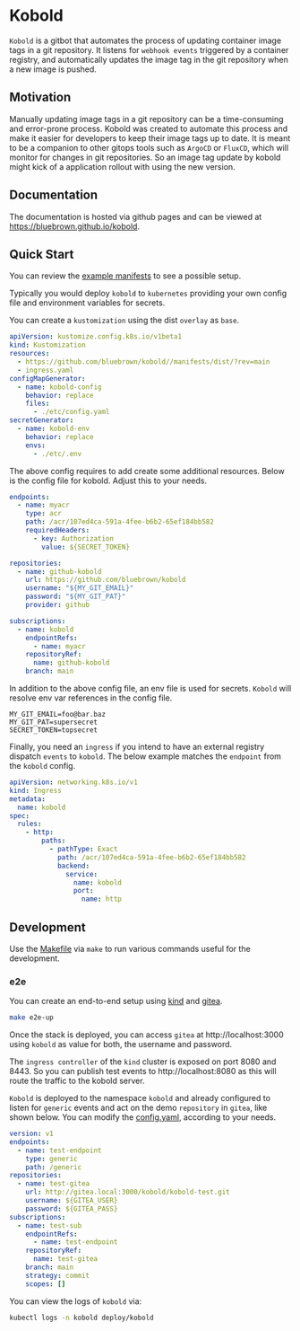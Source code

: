 # Kobold

`Kobold` is a gitbot that automates the process of updating container image tags
in a git repository. It listens for `webhook events` triggered by a container
registry, and automatically updates the image tag in the git repository when a
new image is pushed.

## Motivation

Manually updating image tags in a git repository can be a time-consuming and
error-prone process. Kobold was created to automate this process and make it
easier for developers to keep their image tags up to date. It is meant to be a
companion to other gitops tools such as `ArgoCD` or `FluxCD`, which will monitor
for changes in git repositories. So an image tag update by kobold might kick of
a application rollout with using the new version.

## Documentation

The documentation is hosted via github pages and can be viewed at
<https://bluebrown.github.io/kobold>.

## Quick Start

You can review the [example manifests](./manifests/example/) to see a possible
setup.

Typically you would deploy `kobold` to `kubernetes` providing your own config
file and environment variables for secrets.

You can create a `kustomization` using the dist `overlay` as `base`.

```yaml
apiVersion: kustomize.config.k8s.io/v1beta1
kind: Kustomization
resources:
  - https://github.com/bluebrown/kobold//manifests/dist/?rev=main
  - ingress.yaml
configMapGenerator:
  - name: kobold-config
    behavior: replace
    files:
      - ./etc/config.yaml
secretGenerator:
  - name: kobold-env
    behavior: replace
    envs:
      - ./etc/.env
```

The above config requires to add create some additional resources. Below is the
config file for kobold. Adjust this to your needs.

```yaml
endpoints:
  - name: myacr
    type: acr
    path: /acr/107ed4ca-591a-4fee-b6b2-65ef184bb582
    requiredHeaders:
      - key: Authorization
        value: ${SECRET_TOKEN}

repositories:
  - name: github-kobold
    url: https://github.com/bluebrown/kobold
    username: "${MY_GIT_EMAIL}"
    password: "${MY_GIT_PAT}"
    provider: github

subscriptions:
  - name: kobold
    endpointRefs:
      - name: myacr
    repositoryRef:
      name: github-kobold
    branch: main
```

In addition to the above config file, an env file is used for secrets. `Kobold`
will resolve env var references in the config file.

```console
MY_GIT_EMAIL=foo@bar.baz
MY_GIT_PAT=supersecret
SECRET_TOKEN=topsecret
```

Finally, you need an `ingress` if you intend to have an external registry
dispatch `events` to `kobold`. The below example matches the `endpoint` from the
`kobold` config.

```yaml
apiVersion: networking.k8s.io/v1
kind: Ingress
metadata:
  name: kobold
spec:
  rules:
    - http:
        paths:
          - pathType: Exact
            path: /acr/107ed4ca-591a-4fee-b6b2-65ef184bb582
            backend:
              service:
                name: kobold
                port:
                  name: http
```

## Development

Use the [Makefile](./Makefile) via `make` to run various commands useful for the
development.

### e2e

You can create an end-to-end setup using [kind](https://kind.sigs.k8s.io) and
[gitea](https://gitea.com).

```bash
make e2e-up
```

Once the stack is deployed, you can access `gitea` at http://localhost:3000
using `kobold` as value for both, the username and password.

The `ingress controller` of the `kind` cluster is exposed on port 8080 and 8443.
So you can publish test events to http://localhost:8080 as this will route the
traffic to the kobold server.

`Kobold` is deployed to the namespace `kobold` and already configured to listen
for `generic` events and act on the demo `repository` in `gitea`, like shown
below. You can modify the [config.yaml](./e2e/kobold/etc/config.yaml), according
to your needs.

````yaml
version: v1
endpoints:
  - name: test-endpoint
    type: generic
    path: /generic
repositories:
  - name: test-gitea
    url: http://gitea.local:3000/kobold/kobold-test.git
    username: ${GITEA_USER}
    password: ${GITEA_PASS}
subscriptions:
  - name: test-sub
    endpointRefs:
      - name: test-endpoint
    repositoryRef:
      name: test-gitea
    branch: main
    strategy: commit
    scopes: []
````

You can view the logs of `kobold` via:

```bash
kubectl logs -n kobold deploy/kobold
```
